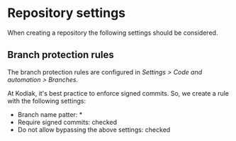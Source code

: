 # Repository settings

When creating a repository the following settings should be considered.

## Branch protection rules

The branch protection rules are configured in *Settings > Code and automation > Branches*.

At Kodiak, it's best practice to enforce signed commits. So, we create a rule with the following settings:

* Branch name patter: *
* Require signed commits: checked
* Do not allow bypassing the above settings: checked
